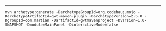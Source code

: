 








--------------------- 

```shell
mvn archetype:generate -DarchetypeGroupId=org.codehaus.mojo -DarchetypeArtifactId=gwt-maven-plugin -DarchetypeVersion=2.5.0 -DgroupId=com.martian -DartifactId=gwtmavenproject -Dversion=1.0-SNAPSHOT -Dmodule=MainPanel -DinteractiveMode=false
```



